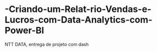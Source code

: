 # -Criando-um-Relat-rio-Vendas-e-Lucros-com-Data-Analytics-com-Power-BI
NTT DATA, entrega de projeto com dash
